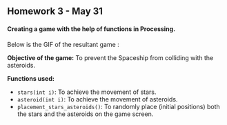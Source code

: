 ## Homework 3 - May 31

####  Creating a game with the help of functions in Processing.

Below is the GIF of the resultant game :




**Objective of the game:** To prevent the Spaceship from colliding with the asteroids.

**Functions used:**
- ````stars(int i)````: To achieve the movement of stars.
- ````asteroid(int i)````: To achieve the movement of asteroids.
- ````placement_stars_asteroids()````: To randomly place (initial positions) both the stars and the asteroids on the game screen. 
